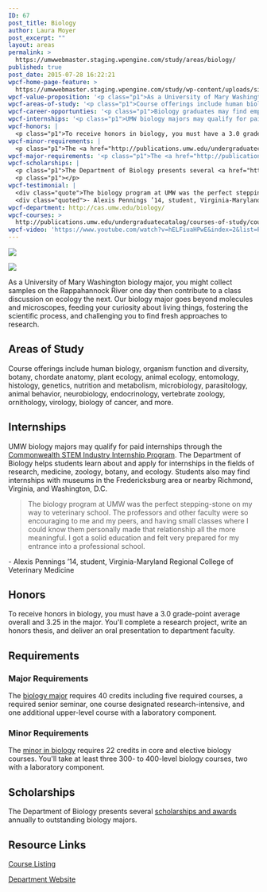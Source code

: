 ```yaml
---
ID: 67
post_title: Biology
author: Laura Moyer
post_excerpt: ""
layout: areas
permalink: >
  https://umwwebmaster.staging.wpengine.com/study/areas/biology/
published: true
post_date: 2015-07-28 16:22:21
wpcf-home-page-feature: >
  https://umwwebmaster.staging.wpengine.com/study/wp-content/uploads/sites/5/2015/07/Turtle-08e.jpg
wpcf-value-proposition: '<p class="p1">As a University of Mary Washington biology major, you might collect samples on the Rappahannock River one day then contribute to a class discussion on ecology the next. Our biology major goes beyond molecules and microscopes, feeding your curiosity about living things, fostering the scientific process, and challenging you to find fresh approaches to research.</p>'
wpcf-areas-of-study: '<p class="p1">Course offerings include human biology, organism function and diversity, botany, chordate anatomy, plant ecology, animal ecology, entomology, histology, genetics, nutrition and metabolism, microbiology, parasitology, animal behavior, neurobiology, endocrinology, vertebrate zoology, ornithology, virology, biology of cancer, and more.</p>'
wpcf-career-opportunties: '<p class="p1">Biology graduates may find employment in research, health care, environmental conservation, education, biotechnology, forensic science, government and policy, and science publishing, among other fields. Many UMW biology graduates pursue advanced degrees.</p>'
wpcf-internships: '<p class="p1">UMW biology majors may qualify for paid internships through the <a href="http://csiip.spacegrant.org/students">Commonwealth STEM Industry Internship Program</a>. The Department of Biology helps students learn about and apply for internships in the fields of research, medicine, zoology, botany, and ecology. Students also may find internships with museums in the Fredericksburg area or nearby Richmond, Virginia, and Washington, D.C.</p>'
wpcf-honors: |
  <p class="p1">To receive honors in biology, you must have a 3.0 grade-point average overall and 3.25 in the major. You'll complete a research project, write an honors thesis, and deliver an oral presentation to department faculty.</p>
wpcf-minor-requirements: |
  <p class="p1">The <a href="http://publications.umw.edu/undergraduatecatalog/courses-of-study/minors/biology/">minor in biology</a> requires 22 credits in core and elective biology courses. You'll take at least three 300- to 400-level biology courses, two with a<span class="Apple-converted-space">  </span>laboratory component.</p>
wpcf-major-requirements: '<p class="p1">The <a href="http://publications.umw.edu/undergraduatecatalog/courses-of-study/majors/biology/">biology major</a> requires 40 credits including five required courses, a required senior seminar, one course designated research-intensive, and one additional upper-level course with a laboratory component.</p>'
wpcf-scholarships: |
  <p class="p1">The Department of Biology presents several <a href="http://cas.umw.edu/biology/awards-scholarships/">scholarships and awards</a> annually to outstanding biology majors.</p>
  <p class="p1"></p>
wpcf-testimonial: |
  <div class="quote">The biology program at UMW was the perfect stepping-stone on my way to veterinary school. The professors and other faculty were so encouraging to me and my peers, and having small classes where I could know them personally made that relationship all the more meaningful. I got a solid education and felt very prepared for my entrance into a professional school.</div>
  <div class="quoted">- Alexis Pennings ’14, student, Virginia-Maryland Regional College of Veterinary Medicine</div>
wpcf-department: http://cas.umw.edu/biology/
wpcf-courses: >
  http://publications.umw.edu/undergraduatecatalog/courses-of-study/course-descriptions/biology/
wpcf-video: 'https://www.youtube.com/watch?v=hELFiuaHPwE&index=2&list=PLZfjMaRP_C8Em3hSDVFMhglNk1ody2qsu'
---
```


<!-- Types Custom Fields: -->
[![](https://umwwebmaster.staging.wpengine.com/study/wp-content/uploads/sites/5/2015/07/Turtle-08e.jpg)](https://umwwebmaster.staging.wpengine.com/study/wp-content/uploads/sites/5/2015/07/Turtle-08e.jpg)
<!-- End home-page-feature -->

<!-- video -->
[![](https://i.ytimg.com/vi/hELFiuaHPwE/hqdefault.jpg)](https://www.youtube.com/watch?v=hELFiuaHPwE&index=2&list=PLZfjMaRP_C8Em3hSDVFMhglNk1ody2qsu)
<!-- End video -->

<!-- value-proposition -->
As a University of Mary Washington biology major, you might collect samples on the Rappahannock River one day then contribute to a class discussion on ecology the next. Our biology major goes beyond molecules and microscopes, feeding your curiosity about living things, fostering the scientific process, and challenging you to find fresh approaches to research.
<!-- End value-proposition -->

<!-- areas-of-study -->
## Areas of Study
Course offerings include human biology, organism function and diversity, botany, chordate anatomy, plant ecology, animal ecology, entomology, histology, genetics, nutrition and metabolism, microbiology, parasitology, animal behavior, neurobiology, endocrinology, vertebrate zoology, ornithology, virology, biology of cancer, and more.
<!-- End areas-of-study -->

<!-- internships -->
## Internships
UMW biology majors may qualify for paid internships through the [Commonwealth STEM Industry Internship Program](http://csiip.spacegrant.org/students). The Department of Biology helps students learn about and apply for internships in the fields of research, medicine, zoology, botany, and ecology. Students also may find internships with museums in the Fredericksburg area or nearby Richmond, Virginia, and Washington, D.C.
<!-- End internships -->

<!-- testimonial -->
> <div class="quote">The biology program at UMW was the perfect stepping-stone on my way to veterinary school. The professors and other faculty were so encouraging to me and my peers, and having small classes where I could know them personally made that relationship all the more meaningful. I got a solid education and felt very prepared for my entrance into a professional school.</div>
<div class="quoted">- Alexis Pennings ’14, student, Virginia-Maryland Regional College of Veterinary Medicine</div>
<!-- End testimonial -->

<!-- honors -->
## Honors
To receive honors in biology, you must have a 3.0 grade-point average overall and 3.25 in the major. You'll complete a research project, write an honors thesis, and deliver an oral presentation to department faculty.
<!-- End honors -->

<!-- requirements -->
## Requirements

<!-- major-requirements -->
### Major Requirements
The [biology major](http://publications.umw.edu/undergraduatecatalog/courses-of-study/majors/biology/) requires 40 credits including five required courses, a required senior seminar, one course designated research-intensive, and one additional upper-level course with a laboratory component.
<!-- End major-requirements -->

<!-- minor-requirements -->
### Minor Requirements
The [minor in biology](http://publications.umw.edu/undergraduatecatalog/courses-of-study/minors/biology/) requires 22 credits in core and elective biology courses. You'll take at least three 300- to 400-level biology courses, two with a<span class="Apple-converted-space"> </span>laboratory component.
<!-- End minor-requirements -->

<!-- End requirements -->

<!-- scholarships -->
## Scholarships
The Department of Biology presents several [scholarships and awards](http://cas.umw.edu/biology/awards-scholarships/) annually to outstanding biology majors.
<!-- End scholarships -->

<!-- resource-links -->
## Resource Links

<!-- courses -->
[Course Listing](http://publications.umw.edu/undergraduatecatalog/courses-of-study/course-descriptions/biology/)

<!-- End courses -->


<!-- department -->
[Department Website](http://cas.umw.edu/biology/)

<!-- End department -->

<!-- End resource-links -->

<!-- End Types Custom Fields -->